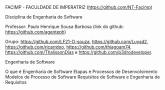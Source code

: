 FACIMP - FACULDADE DE IMPERATRIZ (https://github.com/NT-Facimp)

Disciplina de Engenharia de Software

Professor: Paulo Henrique Sousa Barbosa (link do github: https://github.com/agenteph)

Grupo: https://github.com/LF21-O-souza, https://github.com/Luysd2, https://github.com/ricarrdoo, https://github.com/thiagoam74, https://github.com/ThalissonDias e https://github.com/p3drodeveloper.

Engenharia de Software

O que é Engenharia de Software
Etapas e Processos de Desenvolvimento
Modelos de Processo de Software
Requisitos de Software e Engenharia de Requisitos
